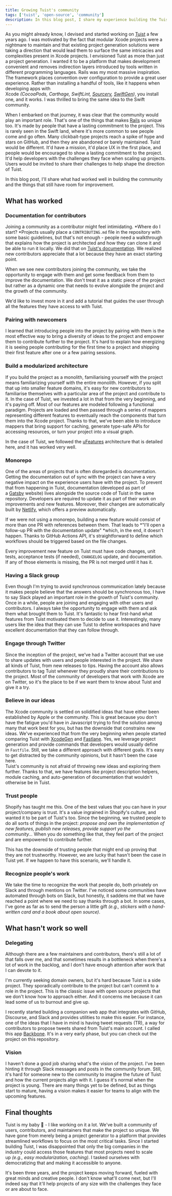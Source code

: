 ```yaml
---
title: Growing Tuist's community
tags: ['tuist', 'open-source', 'community']
description: In this blog post, I share my experience building the Tuist community. I talked about the things that have worked well, and the areas where there's still some room for improvement.
---
```


As you might already know, I devised and started working on [Tuist](https://tuist.io/) a few years ago. I was motivated by the fact that modular Xcode projects were a nightmare to maintain and that existing project generation solutions were taking a direction that would lead them to surface the same intricacies and complexities present in Xcode projects. I envisioned Tuist as more than just a project generation. I wanted it to be a platform that makes development convenient and removes indirection layers introduced by tools written in different programming languages. Rails was my most massive inspiration. The framework places convention over configuration to provide a great user experience. Rather than installing a handful of tools, like it happens when developing apps with Xcode *(CocoaPods, Carthage, SwiftLint, [Sourcery](https://github.com/krzysztofzablocki/Sourcery), [SwiftGen](https://github.com/SwiftGen/SwiftGen))*, you install one, and it works. I was thrilled to bring the same idea to the Swift community.

When I embarked on that journey, it was clear that the community would play an important role. That's one of the things that makes [Rails](https://rubyonrails.org/) so unique too. It's made by people that have a lasting commitment to the project. This is rarely seen in the Swift land, where it's more common to see people come and go often. Many clickbait-type projects reach a spike of hype and stars on GitHub, and then they are abandoned or barely maintained. Tuist would be different. It'd have a mission, it'd place UX in the first place, and people would be encouraged to show a lasting commitment to the project. It'd help developers with the challenges they face when scaling up projects. Users would be invited to share their challenges to help shape the direction of Tuist.

In this blog post, I'll share what had worked well in building the community and the things that still have room for improvement.

## What has worked

### Documentation for contributors

Joining a community as a contributor might feel intimidating. *Where do I start? *Projects usually place a `CONTRIBUTING.md` file in the repository with some basic guidelines, but that's not enough - people need a walkthrough that explains how the project is architected and how they can clone it and be able to run it locally. We did that on [Tuist's documentation](https://tuist.io/docs/contribution/getting-started/). We realized new contributors appreciate that a lot because they have an exact starting point.

When we see new contributors joining the community, we take the opportunity to engage with them and get some feedback from them to improve the documentation. We don't treat it as a static piece of the project but rather as a dynamic one that needs to evolve alongside the project and the growth of the community.

We'd like to invest more in it and add a tutorial that guides the user through all the features they have access to with Tuist.

### Pairing with newcomers

I learned that introducing people into the project by pairing with them is the most effective way to bring a diversity of ideas to the project and empower them to contribute further to the project. It's hard to explain how energizing it is seeing people contributing for the first time to a project and shipping their first feature after one or a few pairing sessions.

### Build a modularized architecture

If you build the project as a monolith, familiarising yourself with the project means familiarizing yourself with the entire monolith. However, if you split that up into smaller feature domains, it's easy for new contributors to familiarise themselves with a particular area of the project and contribute to it. In the case of Tuist, we invested a lot in that from the very beginning, and it's paying off. Most of our features are modeled following a functional paradigm. Projects are loaded and then passed through a series of mappers representing different features to eventually reach the components that turn them into the Xcode project. Thanks to that, we've been able to introduce mappers that bring support for caching, generate type-safe APIs for accessing resources, or turn your project into a visual graph.

In the case of Tuist, we followed the [uFeatures](https://tuist.io/docs/building-at-scale/microfeatures/) architecture that is detailed here, and it has worked very well.

### Monorepo

One of the areas of projects that is often disregarded is documentation. Getting the documentation out of sync with the project can have a very negative impact on the experience users have with the project. To prevent that from happening in Tuist, documentation (developed as part of a [Gatsby](https://www.gatsbyjs.com/) website) lives alongside the source code of Tuist in the same repository. Developers are required to update it as part of their work on improvements and new features. Moreover, their changes are automatically built by [Netlify](https://www.netlify.com/), which offers a preview automatically.

If we were not using a monorepo, building a new feature would consist of more than one PR with references between them. That leads to *"I'll open a follow-up PR with the documentation update" *which, in the end, it doesn't happen. Thanks to GitHub Actions API, it's straightforward to define which workflows should be triggered based on the file changes.

Every improvement new feature on Tuist must have code changes, unit tests, acceptance tests (if needed), `CHANGELOG` update, and documentation. If any of those elements is missing, the PR is not merged until it has it.

### Having a Slack group

Even though I'm trying to avoid synchronous communication lately because it makes people believe that the answers should be synchronous too, I have to say Slack played an important role in the growth of Tuist's community. Once in a while, people are joining and engaging with other users and contributors. I always take the opportunity to engage with them and ask them what brought them to Tuist. It's fantastic to hear first-hand what features from Tuist motivated them to decide to use it. Interestingly, many users like the idea that they can use Tuist to define workspaces and have excellent documentation that they can follow through.

### Engage through Twitter

Since the inception of the project, we've had a Twitter account that we use to share updates with users and people interested in the project. We share all kinds of Tuist, from new releases to tips. Having the account also allows contributors to tag Tuist whenever they proudly share their contributions to the project. Most of the community of developers that work with Xcode are on Twitter, so it's the place to be if we want them to know about Tuist and give it a try.

### Believe in our ideas

The Xcode community is settled on solidified ideas that have either been established by Apple or the community. This is great because you don't have the fatigue you'd have in Javascript trying to find the solution among many that work best for you, but has the downside that constrains new ideas. We've experienced that from the very beginning when people started comparing Tuist with [XcodeGen](https://github.com/yonaskolb/xcodegen) and [Fastlane](https://github.com/fastlane/fastlane). Yes, we leverage project generation and provide commands that developers would usually define in `Fastfile`. Still, we take a different approach with different goals. It's easy to get distracted by the community opinions, but it hasn't been the case here.\
Tuist's community is not afraid of throwing new ideas and exploring them further. Thanks to that, we have features like project description helpers, module caching, and auto-generation of documentation that wouldn't otherwise be in Tuist.

### Trust people

Shopify has taught me this. One of the best values that you can have in your project/company is trust. It's a value ingrained in Shopify's culture, and wanted it to be part of Tuist's too. Since the beginning, we trusted people to do all sorts of things in the project: *propose and own the implementation of new features, publish new releases, provide support yo the community...* When you do something like that, they feel part of the project and are empowered to contribute further.

This has the downside of trusting people that might end up proving that they are not trustworthy. However, we are lucky that hasn't been the case in Tuist yet. If we happen to have this scenario, we'll handle it.

### Recognize people's work

We take the time to recognize the work that people do, both privately on Slack and through mentions on Twitter. I've noticed some communities have automated through bots on Slack, but honestly, it saddens me that we have reached a point where we need to say thanks through a bot. In some cases, I've gone as far as to send the person a little gift *(e.g., stickers with a hand-written card and a book about open source)*.

## What hasn't work so well

### Delegating

Although there are a few maintainers and contributors, there's still a lot of that falls over me, and that sometimes results in a bottleneck when there's a lot of work in the backlog, and I don't have enough attention after work that I can devote to it.

I'm currently seeking domain owners, but it's hard because Tuist is a side project. They sporadically contribute to the project but can't commit to a role in the project. This is the classic issue with open source projects that we don't know how to approach either. And it concerns me because it can lead some of us to burnout and give up.

I recently started building a companion web app that integrates with GitHub, Discourse, and Slack and provides utilities to make this easier. For instance, one of the ideas that I have in mind is having tweet requests (TR), a way for contributors to propose tweets shared from Tuist's main account. I called this app [Backbone](https://github.com/tuist/backbone). It's in a very early phase, but you can check out the project on this repository.

### Vision

I haven't done a good job sharing what's the vision of the project. I've been hinting it through Slack messages and posts in the community forum. Still, it's hard for someone new to the community to imagine the future of Tuist and how the current projects align with it. I guess it's normal when the project is young. There are many things yet to be defined, but as things start to mature, having a vision makes it easier for teams to align with the upcoming features.

## Final thoughts

Tuist is my baby 👶 - I like working on it a lot. We've built a community of users, contributors, and maintainers that make the project so unique. We have gone from merely being a project generator to a platform that provides streamlined workflows to focus on the most critical tasks. Since I started building Tuist, I was disappointed that only the big companies in the industry could access those features that most projects need to scale up *(e.g., easy modularization, caching)*. I tasked ourselves with democratizing that and making it accessible to anyone.

It's been three years, and the project keeps moving forward, fueled with great minds and creative people. I don't know what'll come next, but I'll indeed say that it'll help projects of any size with the challenges they face or are about to face.
